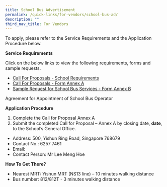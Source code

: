```yaml
---
title: School Bus Advertisement
permalink: /quick-links/for-vendors/school-bus-ad/
description: ""
third_nav_title: For Vendors
---
```

To apply, please refer to the Service Requirements and the Application Procedure below.

**Service Requirements**

Click on the below links to view the following requirements, forms and sample requests.

* <a href="/files/Forms/2023/School%20bus%20ad/call_for_proposals_-_school_requirement.pdf" target="_blank">Call For Proposals - School Requirements</a>
* <a href="/files/Forms/2023/School%20bus%20ad/call_for_proposals_-_annex_a.pdf" target="_blank">Call For Proposals - Form Annex A</a>
* <a href="/files/Forms/2023/School%20bus%20ad/sample_request_for_school_bus_services_-_annex_b.pdf" target="_blank">Sample Request for School Bus Services - Form Annex B</a>

Agreement for Appointment of School Bus Operator

**Application Procedure**

1. Complete the Call for Proposal Annex A
2. Submit the completed Call for Proposal – Annex A by closing date, **date**, to the School’s General Office.

* Address: 500, Yishun Ring Road, Singapore 768679
* Contact No.: 6257 7461
* Email:
* Contact Person: Mr Lee Meng Hoe

**How To Get There?**
* Nearest MRT: Yishun MRT (NS13 line) – 10 minutes walking distance
* Bus number: 812/812T - 3 minutes walking distance